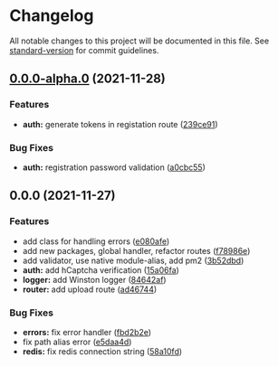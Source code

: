 # Changelog

All notable changes to this project will be documented in this file. See [standard-version](https://github.com/conventional-changelog/standard-version) for commit guidelines.

## [0.0.0-alpha.0](https://github.com/rudnovd/laundry-labels-app-api/compare/v0.0.0...v0.0.0-alpha.0) (2021-11-28)


### Features

* **auth:** generate tokens in registation route ([239ce91](https://github.com/rudnovd/laundry-labels-app-api/commit/239ce91322e1bb837c19801636c407378f4577bc))


### Bug Fixes

* **auth:** registration password validation ([a0cbc55](https://github.com/rudnovd/laundry-labels-app-api/commit/a0cbc55e4dd37b953b471ef409d2e75e450ff895))

## 0.0.0 (2021-11-27)


### Features

* add class for handling errors ([e080afe](https://github.com/rudnovd/laundry-labels-app-api/commit/e080afe84a32e01c022fa86a55162184fe8ac402))
* add new packages, global handler, refactor routes ([f78986e](https://github.com/rudnovd/laundry-labels-app-api/commit/f78986edc731c73cdc01ce5c95d38d269e678603))
* add validator, use native module-alias, add pm2 ([3b52dbd](https://github.com/rudnovd/laundry-labels-app-api/commit/3b52dbd0857ed986cc5fb1c8be94ba0ec6126c3d))
* **auth:** add hCaptcha verification ([15a06fa](https://github.com/rudnovd/laundry-labels-app-api/commit/15a06fa3b1feb5e9e140e412bcf711e52c9e0b77))
* **logger:** add Winston logger ([84642af](https://github.com/rudnovd/laundry-labels-app-api/commit/84642af81d6c05b614e16e4367a39a3b40424c37))
* **router:** add upload route ([ad46744](https://github.com/rudnovd/laundry-labels-app-api/commit/ad4674438235f4983ec01626f9a2bdac6d1d379e))


### Bug Fixes

* **errors:** fix error handler ([fbd2b2e](https://github.com/rudnovd/laundry-labels-app-api/commit/fbd2b2e3c40cd20d1df8b47e2ed1a73bd8cfdea3))
* fix path alias error ([e5daa4d](https://github.com/rudnovd/laundry-labels-app-api/commit/e5daa4dab02c793d1b10f52c4c432bbd6d38d246))
* **redis:** fix redis connection string ([58a10fd](https://github.com/rudnovd/laundry-labels-app-api/commit/58a10fdc0f4c85606649872fbc0d3447e3a32022))
